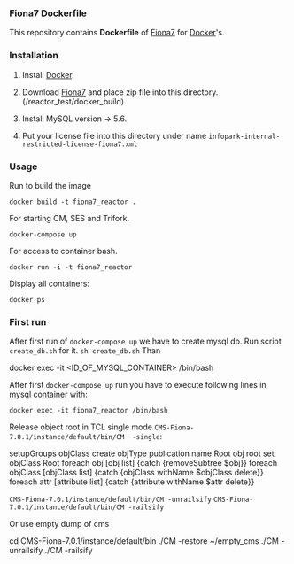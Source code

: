 ### Fiona7 Dockerfile

This repository contains **Dockerfile** of [Fiona7](https://kb.infopark.com/infopark-cms-fiona-0b333744b53e505f) for [Docker](https://www.docker.com/)'s.

### Installation

1. Install [Docker](https://www.docker.com/).

2. Download [Fiona7](https://kb.infopark.com/infopark-cms-fiona-701-downloads-dc1abab22d308a1b/) and place zip file into this directory. (/reactor_test/docker_build)

3. Install MySQL version -> 5.6.

4. Put your license file into this directory under name `infopark-internal-restricted-license-fiona7.xml`

### Usage

Run to build the image

    docker build -t fiona7_reactor .

For starting CM, SES and Trifork.

    docker-compose up

For access to container bash.

    docker run -i -t fiona7_reactor

Display all containers:

    docker ps



### First run

After first run of `docker-compose up` we have to create mysql db. Run script `create_db.sh`
for it. `sh create_db.sh`
Than

docker exec -it <ID_OF_MYSQL_CONTAINER> /bin/bash


After first `docker-compose up` run you have to execute following lines in mysql container with:

    docker exec -it fiona7_reactor /bin/bash

Release object root in TCL single mode `CMS-Fiona-7.0.1/instance/default/bin/CM  -single`:

  setupGroups
  objClass create objType publication name Root
  obj root set objClass Root
  foreach obj [obj list] {catch {removeSubtree $obj}}
  foreach objClass [objClass list] {catch {objClass withName $objClass delete}}
  foreach attr [attribute list] {catch {attribute withName $attr delete}}

  `CMS-Fiona-7.0.1/instance/default/bin/CM -unrailsify`
  `CMS-Fiona-7.0.1/instance/default/bin/CM -railsify`

Or use empty dump of cms

  cd CMS-Fiona-7.0.1/instance/default/bin
  ./CM -restore ~/empty_cms
  ./CM -unrailsify
  ./CM -railsify
  
